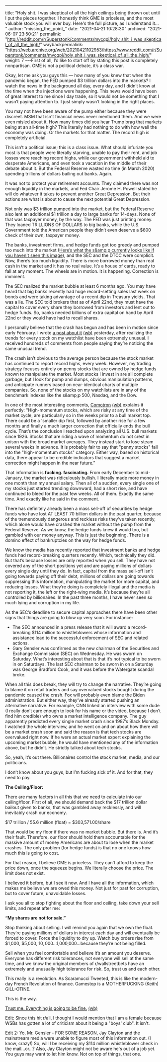 ---
title: "Holy shit. I was skeptical of all the high ceilings being thrown out until I put the pieces together. I honestly think GME is priceless, and the most valuable stock you will ever buy. Here's the full picture, as I understand it... "
author: "missing_the_point_"
date: "2021-04-21 10:28:30"
archived: "2021-06-07 23:50:21"
permalink: "http://reddit.com/r/Superstonk/comments/mvcqpi/holy_shit_i_was_skeptical_of_all_the_high/"
waybackpermalink: "https://web.archive.org/web/20210421102953/https://www.reddit.com/r/Superstonk/comments/mvcqpi/holy_shit_i_was_skeptical_of_all_the_high/"
weight: 7
---First of all, I’d like to start off by stating this post is completely nonpartisan. GME is not a political debate, it’s a class war.


Okay, let me ask you guys this — how many of you knew that when the pandemic began, the FED pumped $3 trillion dollars into the markets? I watch the news in the background all day, every day, and I didn’t know at the time when the injections were happening. This news would have been of great interest to me since I day trade, so it would not be something that I wasn’t paying attention to. I just simply wasn’t looking in the right places.


You may not have been aware of the pump either because they were discreet. MSM that isn't financial news never mentioned them. And we were even misled about it. How many times did you hear Trump brag that markets being at an all-time high? This literally had nothing to do with how well the economy was doing. Or the markets for that matter. The record high is completely artificial.


This isn’t a political issue; this is a class issue. What should infuriate you most is that people were literally starving, unable to pay their rent, and job losses were reaching record highs, while our government withheld aid to desperate Americans, and even took a vacation in the middle of their debate about it. But the Federal Reserve wasted no time (in March 2020) spending trillions of dollars bailing out banks. Again.


It was not to protect your retirement accounts. They claimed there was not enough liquidity in the markets, and Fed Chair Jerome H. Powell stated he will do whatever it takes to prevent another Great Depression. But their actions are what is about to cause the next potential Great Depression.


Not only was $3 trillion pumped into the market, but the Federal Reserve also lent an additional $1 trillion a day to large banks for 14-days. None of that was taxpayer money, by the way. The FED was just printing money. They loaned TRILLIONS OF DOLLARS to big banks, while the U.S. Government told the American people they didn’t even deserve a $600 check of their own, taxpayer money.


The banks, investment firms, and hedge funds got too greedy and pumped too much into the market ([Here’s what the s&amp;amp;p currently looks like if you haven't seen this image](img/imgur_AV3OIr.gif)), and the SEC and the DTCC were complicit. Now, there’s too much liquidity. There is more borrowed money than real cash in the market and it has no real value. It’s a house of cards, ready to fall at any moment. The wheels are in motion. It is happening. Correction is imminent.


The SEC realized the market bubble at least 6 months ago. You may have heard that big banks recently had huge record-setting sales last week on bonds and were taking advantage of a recent dip in Treasury yields. That was a lie. The SEC told brokers that as of April 22nd, they must have the capital to cover every share they borrowed from investors and lent out to hedge funds. So, banks needed billions of extra capital on hand by April 22nd or they would have had to recall shares.


I personally believe that the crash has begun and has been in motion since early February. I wrote [a post about it](https://www.reddit.com/r/Superstonk/comments/munkug/the_market_collapse_has_already_begun_and_has/?utm_source=share&amp;amp;amp;amp;amp;amp;amp;amp;amp;utm_medium=web2x&amp;amp;amp;amp;amp;amp;amp;amp;amp;context=3) [(wb)](https://web.archive.org/web/20210421145423/https://www.reddit.com/r/Superstonk/comments/munkug/the_market_collapse_has_already_begun_and_has/) yesterday, after realizing the trends for every stock on my watchlist have been extremely unusual. I received hundreds of comments from people saying they’re noticing the same unusual trend.


The crash isn’t obvious to the average person because the stock market has continued to report record highs, every week. However, my trading strategy focuses entirely on penny stocks that are owned by hedge funds known to manipulate the market. Most stocks I invest in are all complete garbage, but I look for pump and dumps, obvious manipulation patterns, and anticipate runners based on near-identical charts of multiple companies. So, none of the stocks on my watchlists are in any of the benchmark indexes like the s&amp;amp;p 500, Nasdaq, and the Dow.


In one of the most interesting comments, [Comotron](https://www.reddit.com/user/Comotron/) [(wb)](https://web.archive.org/web/20210421165203/https://www.reddit.com/user/Comotron/) explains it perfectly: "High-momentum stocks, which are risky at any time of the market cycle, are particularly so in the weeks prior to a bull market top. There could be a 'smaller dip first, followed by another rise for a few months and finally a much larger correction that officially ends the bull cycle. That’s the conclusion I reached upon analyzing all U.S. bull markets since 1926. Stocks that are riding a wave of momentum do not crest in unison with the broad market averages. They instead start to lose steam several weeks in advance. It is probably fair to say that "penny stocks" fall into the "high-momentum stocks" category. Either way, based on historical data, there appear to be credible indicators that suggest a market correction might happen in the near future.”


That information is **fucking. fascinating.** From early December to mid-January, the market was ridiculously bullish. I literally made more money in one month than my annual salary. Then all of a sudden, every single one of my stocks just started trending downward, had a short rise, and have continued to bleed for the past few weeks. All of them. Exactly the same time. And exactly like he said in the comment.


There has definitely already been a mass sell-off of securities by hedge funds who have lost AT LEAST 70 billion dollars in the past quarter, because of the tremendously dangerous and reckless risks they’ve taken recently, which alone would have crashed the market without the pump from the Federal Reserve. As we know, the hedge funds knew it would too, but gambled with our money anyway. This is just the beginning. There is a domino effect of bankruptcies on the way for hedge funds.


We know the media has recently reported that investment banks and hedge funds had record-breaking quarters recently. Which, technically they did. But that’s because losses are only reported when you sell. They have not covered any of the short positions yet and are paying millions of dollars every single day until they do. In fact, capital from the mass sell-off isn’t going towards paying off their debt, millions of dollars are going towards suppressing this information, manipulating the market for more capital, and reducing losses. What they’re doing is completely illegal and the media is not reporting it, the left or the right-wing media. It’s because they’re all controlled by billionaires. In the past three months, I have never seen so much lying and corruption in my life.


As the SEC’s deadline to secure capital approaches there have been other signs that things are going to blow up very soon. For instance:


* The SEC announced in a press release that it will award a record-breaking $114 million to whistleblowers whose information and assistance lead to the successful enforcement of SEC and related actions.
* Gary Gensler was confirmed as the new chairman of the Securities and Exchange Commission (SEC) on Wednesday. He was sworn on Saturday. What’s interesting about that is that it’s not typical to be sworn in on Saturdays. The last SEC chairman to be sworn in on a Saturday was George Bradford Cook, and it was before the Watergate scandal broke.


When all this does break, they will try to change the narrative. They’re going to blame it on retail traders and say overvalued stocks bought during the pandemic caused the crash. Fox will probably even blame the Biden administration. But either way, they’ve already started pushing an alternative narrative. For example, CNN linked an interview with some dude (I really don’t care enough to look for his name or the video, because I don’t find him credible) who owns a market intelligence company. The guy apparently predicted every single market crash since 1987’s Black Monday. I watched the whole interview, and he went on and on about how there will be a market crash soon and said the reason is that tech stocks are overvalued right now. If he were an actual market expert explaining the upcoming market bubble, he would have mentioned any of the information above, but he didn’t. He strictly talked about tech stocks.


So, yeah, it’s out there. Billionaires control the stock market, media, and our politicians.


I don’t know about you guys, but I’m fucking sick of it. And for that, they need to pay.


**The Ceiling/Floor:**


There are many factors in all this that we need to calculate into our ceiling/floor. First of all, we should demand back the $17 trillion dollar bailout given to banks, that was gambled away recklessly, and will inevitably crash our economy.


$17 trillion / 55.6 million (float) = $303,571.00/share


That would be my floor if there was no market bubble. But there is. And it’s their fault. Therefore, our floor should hold them accountable for the massive amount of money Americans are about to lose when the market crashes. The only problem (for hedge funds) is that no one knows how much this is going to cost.


For that reason, I believe GME is priceless. They can't afford to keep the price down, once the squeeze begins. We literally choose the price. The limit does not exist.


I believed it before, but I see it now. And I have all the information, which makes me believe we are owed this money. Not just for past for corruption, but to cover future, unavoidable losses.


I ask you all to stop fighting about the floor and ceiling, take down your sell limits, and repeat after me:


**“My shares are not for sale.”**


Stop thinking about selling. I will remind you again that we own the float. They’re paying millions of dollars in interest each day and will eventually be forced to cover. Force the liquidity to dry up. Watch buy orders rise from $1,000, $5,000, $10,000…$1,000,000…because they’re not being filled.


Sell when you feel comfortable and believe it’s an amount you deserve. Everyone has different risk tolerances, not everyone will sell at the same time, and we know the original members of r/wallstreetbets have an extremely and unusually high tolerance for risk. So, trust us and each other.


This really is a revolution. As Scaramucci Tweeted, this is like the modern-day French Revolution of finance. Gamestop is a MOTHERFUCKING (Keith) GILL-OTINE.


This is the way.


[Trust me. Everything is going to be fine.](https://www.youtube.com/watch?v=jbWHZwD5rGQ&amp;amp;amp;amp;amp;amp;amp;amp;amp;ab_channel=FlashReborn) [(wb)](https://web.archive.org/web/20210607055305/https://www.youtube.com/watch?v=jbWHZwD5rGQ&amp%3Bamp%3Bamp%3Bamp%3Bamp%3Bamp%3Bamp%3Bamp%3Bamp%3Bab_channel=FlashReborn)


Edit: Since this hit r/all, I thought I would mention that I am a female because WSBs has gotten a lot of criticism about it being a "boys' club". It isn't.


Edit 2: Yo, Mr. Gensler - FOR SOME REASON, Jay Clayton and the mainstream media were unable to figure most of this information out. (I know, crazy!) So, will I be receiving my $114 million whistleblower check in the mail...or...? Also, Jay Clayton might not be aware he's out of a job yet. You guys may want to let him know. Not on top of things, that one.

